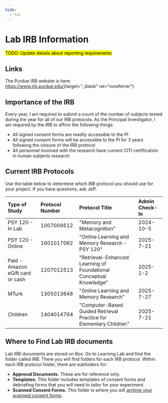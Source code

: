 ```yaml
---
hide:
  - toc
---
```


# Lab IRB Information

<mark>TODO: Update details about reporting requirements</mark>

## Links

The Purdue IRB website is here: <https://www.irb.purdue.edu/>{target="\_blank" rel="noreferrer"}

## Importance of the IRB

Every year, I am required to submit a count of the number of subjects tested during the year for all of our IRB protocols. As the Principal Investigator, I am required by the IRB to affirm the following things:

- All signed consent forms are readily accessible to the PI
- All signed consent forms will be accessible to the PI for 3 years following the closure of the IRB protocol
- All personnel involved with the research have current CITI certification in human subjects research

## Current IRB Protocols

Use the table below to determine which IRB protocol you should use for your project. If you have questions, ask Jeff.

| Type of Study                    | Protocol Number | Protocol Title                                                     | Admin Check-In |
| :------------------------------- | :-------------- | :----------------------------------------------------------------- | :------------- |
| PSY 120 - In Lab                 | 1007009512      | "Memory and Metacognition"                                         | 2024-10-5      |
| PSY 120 - Online                 | 1601017062      | "Online Learning and Memory Research - PSY 120"                    | 2025-7-21      |
| Paid - Amazon eGift card or cash | 1207012513      | "Retrieval-Enhanced Learning of Foundational Conceptual Knowledge" | 2025-1-2       |
| MTurk                            | 1305013648      | "Online Learning and Memory Research"                              | 2025-7-27      |
| Children                         | 1404014764      | "Computer-Based Guided Retrieval Practice for Elementary Children" | 2025-7-21      |

## Where to Find Lab IRB documents

Lab IRB documents are stored on Box. Go to Learning Lab and find the folder called IRB. There you will find folders for each IRB protocol. Within each IRB protocol folder, there are subfolders for:

- **Approval Documents.** These are for reference only.
- **Templates:** This folder includes templates of consent forms and debriefing forms that you will need to tailor for your experiment.
- **Scanned Consent Forms.** This folder is where you will [archive your scanned consent forms](../scanning.md).
